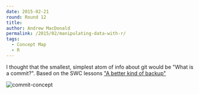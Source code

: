 ```yaml
---
date: 2015-02-21
round: Round 12
title: 
author: Andrew MacDonald
permalink: /2015/02/manipulating-data-with-r/
tags:
  - Concept Map
  - R
---
```


I thought that the smallest, simplest atom of info about git would be "What is a commit?". 
Based on the SWC lessons ["A better kind of backup"](http://swcarpentry.github.io/git-novice/01-backup.html)

![commit-concept](https://i.imgur.com/zpQ8ZEd.jpg)